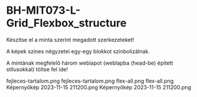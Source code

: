 # BH-MIT073-L-Grid_Flexbox_structure
Készítse el a minta szerint megadott szerkezeteket!

A képek színes négyzetei egy-egy blokkot szinbolizálnak.

A mintának megfelelő három weblapot (weblapba (head-be) épített stílusokkal) töltse fel ide!

fejleces-tartalom.png fejleces-tartalom.png
flex-all.png flex-all.png
Képernyőkép 2023-11-15 211200.png Képernyőkép 2023-11-15 211200.png
